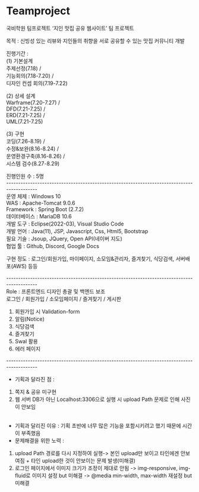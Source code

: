 # Teamproject
국비학원 팀프로젝트
‘지인 맛집 공유 웹사이트’ 팀 프로젝트

목적 : 신빙성 있는 리뷰와 지인들의 취향을 서로 공유할 수 있는 맛집 커뮤니티 개발<br />

진행기간 : <br />
(1) 기본설계<br />
주제선정(7.18) /<br />
기능회의(7.18-7.20) / <br />
디자인 컨셉 회의(7.19-7.22)<br />

(2) 상세 설계<br />
Warframe(7.20-7.27) /<br />
DFD(7.21-7.25) /<br />
ERD(7.21-7.25) /<br />
UML(7.21-7.25)<br />

(3) 구현<br />
코딩(7.26-8.19) /<br /> 
수정&보완(8.16-8.24) / <br />
운영환경구축(8.16-8.26) / <br />
시스템 검수(8.27-8.29)<br />

진행인원 수 : 5명<br />
-------------------------------------------------------------------------------------------<br />
운영 체제 : Windows 10 <br />
WAS : Apache-Tomcat 9.0.6 <br />
Framework : Spring Boot (2.7.2) <br />
데이터베이스 : MariaDB 10.6 <br />
개발 도구 : Eclipse(2022-03), Visual Studio Code <br />
개발 언어 : Java(11), JSP, Javascript, Css, Html5, Bootstrap <br />
필요 기술 : Jsoup, JQuery, Open API(네이버 지도) <br />
협업 툴 : Github, Discord, Google Docs <br />

구현 정도 : 로그인/회원가입, 마이페이지, 소모임&관리자, 즐겨찾기, 식당검색, 서버배포(AWS) 등등<br />

-------------------------------------------------------------------------------------------<br />
Role : 프론트엔드 디자인 총괄 및 백엔드 보조 <br />
로그인 / 회원가입 / 소모임페이지 / 즐겨찾기 / 게시판 <br />
1) 회원가입 시 Validation-form <br />
2) 알림(Notice) <br />
3) 식당검색  <br />
4) 즐겨찾기 <br />
5) Swal 활용<br />
6) 에러 페이지<br />

-------------------------------------------------------------------------------------------<br />
* 기획과 달라진 점 : <br />
1) 쪽지 & 공유 미구현 <br />
2) 웹 서버 DB가 아닌 Localhost:3306으로 실행 시 upload Path 문제로 인해 사진이 안보임<br /><br />
* 기획과 달리진 이유 : 기획 초반에 너무 많은 기능을 포함시키려고 했기 때문에 시간이 부족했음 <br />
* 문제해결을 위한 노력 : <br />
1) upload Path 경로를 다시 지정하여 실행-> 본인 upload만 보이고 타인에겐 안보여짐 + 타인 upload한 것이 안보이는 문제 발생(미해결) <br />
2) 로그인 페이지에서 이미지 크기가 조정이 제대로 안됨 -> img-responsive, img-fluid로 이미지 설정 but 미해결 -> @media min-width, max-width 재설정 but 미해결<br />
